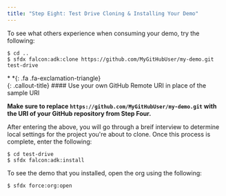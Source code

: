 ```yaml
---
title: "Step Eight: Test Drive Cloning & Installing Your Demo"
---
```


To see what others experience when consuming your demo, try the following:

```
$ cd ..
$ sfdx falcon:adk:clone https://github.com/MyGitHubUser/my-demo.git  test-drive
```

<div class="callout-block callout-warning"><div class="icon-holder">*&nbsp;*{: .fa .fa-exclamation-triangle}
</div><div class="content">
{: .callout-title}
#### Use your own GitHub Remote URI in place of the sample URI

**Make sure to replace `https://github.com/MyGitHubUser/my-demo.git` with the URI of your GitHub repository from Step Four.**
		
</div></div>



After entering the above, you will go through a breif interview to determine local settings for the project you're about to clone.  Once this process is complete, enter the following:

```
$ cd test-drive
$ sfdx falcon:adk:install
```

To see the demo that you installed, open the org using the following:

```
$ sfdx force:org:open
```